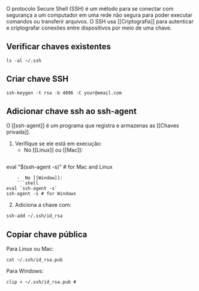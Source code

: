 O protocolo Secure Shell (SSH) é um método para se conectar com segurança a um computador em uma rede não segura para poder executar comandos ou transferir arquivos. O SSH usa [[Criptografia]] para autenticar e criptografar conexões entre dispositivos por meio de uma chave.

## Verificar chaves existentes
```shell
ls -al ~/.ssh
```

## Criar chave SSH
```shell
ssh-keygen -t rsa -b 4096 -C your@email.com
```
## Adicionar chave ssh ao ssh-agent
O [[ssh-agent]] é um programa que registra e armazenas as [[Chaves privada]].

1. Verifique se ele está em execução:
	- No [[Linux]] ou [[Mac]]:
	```shell
eval "$(ssh-agent -s)" # for Mac and Linux
```
	-  No [[Window]]:
	```shell
eval `ssh-agent -s`
ssh-agent -s # for Windows
```
2. Adiciona a chave com:
```shell
ssh-add ~/.ssh/id_rsa
```
## Copiar chave pública
Para Linux ou Mac:
```shell
cat ~/.ssh/id_rsa.pub
```

Para Windows:
```shell
clip < ~/.ssh/id_rsa.pub #
```
